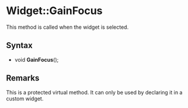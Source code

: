 # Widget::GainFocus

This method is called when the widget is selected.

## Syntax

- void **GainFocus**();

## Remarks

This is a protected virtual method. It can only be used by declaring it in a custom widget.


